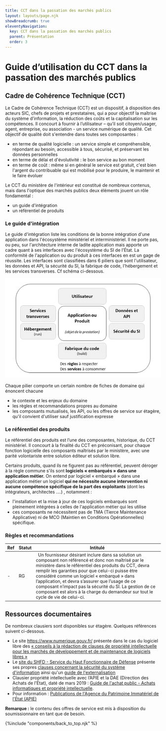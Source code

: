```yaml
---
title: CCT dans la passation des marchés publics
layout: layouts/page.njk
showBreadcrumb: true
eleventyNavigation:
  key: CCT dans la passation des marchés publics
  parent: Présentation
  order: 3
---
```



# Guide d’utilisation du CCT dans la passation des marchés publics

## <a name="CCT">Cadre de Cohérence Technique (CCT)</a>

Le Cadre de Cohérence Technique (CCT) est un dispositif, à disposition des acteurs SIC, chefs de projets et prestataires, qui a pour objectif la maîtrise du système d’information, la réduction des coûts et la capitalisation sur les compétences. Il concourt à fournir à l’utilisateur – qu’il soit citoyen/usager, agent, entreprise, ou association - un service numérique de qualité. Cet objectif de qualité doit s'entendre dans toutes ses composantes :

- en terme de qualité logicielle : un service simple et compréhensible, répondant au besoin, accessible à tous, sécurisé, et préservant les données personnelles
- en terme de délai et d'évolutivité : le bon service au bon moment
- en terme de coût : même si en général le service est gratuit, c'est bien l'argent du contribuable qui est mobilisé pour le produire, le maintenir et le faire évoluer

Le CCT du ministère de l'intérieur est constitué de nombreux contenus, mais dans l'optique des marchés publics deux éléments jouent un rôle fondamental :

- un guide d'intégration
- un référentiel de produits


### <a name="GI">Le guide d'intégration</a>

Le guide d'intégration liste les conditions de la bonne intégration d'une application dans l'écosystème ministériel et interministériel. Il ne porte pas, ou peu, sur l'architecture interne de ladite application mais apporte un cadre quant à ses interfaces avec l'écosystème du SI de l'État. La conformité de l'application ou du produit à ces interfaces en est un gage de réussite. Les interfaces sont classifiées dans 6 piliers que sont l'utilisateur, les données et API, la sécurité du SI, la fabrique de code, l'hébergement et les services transverses. Cf schéma ci-dessous.

![Rosace](../images/CommandePubliquesAutres.png)

Chaque pilier comporte un certain nombre de fiches de domaine qui énoncent chacune

- le contexte et les enjeux du domaine
- les règles et recommandations propres au domaine
- les composants mutualisés, les API, ou les offres de service sur étagère, qu'il convient d'utiliser sauf justification expresse

### <a name="Prod">Le référentiel des produits</a>

Le référentiel des produits est l’une des composantes, historique, du CCT ministériel. Il concourt à la finalité du CCT en préconisant, pour chaque fonction logicielle des composants maîtrisés par le ministère, avec une parité volontariste entre solution éditeur et solution libre.

Certains produits, quand ils ne figurent pas au référentiel, peuvent déroger à la règle commune s'ils sont **logiciels « embarqués » dans une application métier.** On entend par logiciel « embarqué » dans une application métier un logiciel **qui ne nécessite aucune intervention ni aucune compétence spécifique de la part des exploitants** (dont les intégrateurs, architectes ....) , notamment :

- l'installation et la mise à jour de ces logiciels embarqués sont pleinement intégrées à celles de l'application métier qui les utilise
- ces composants ne nécessitent pas de TMA (Tierce Maintenance Applicative) ni de MCO (Maintien en Conditions Opérationnelles) spécifique.

### <a name="Regl">Règles et recommandations</a>

|Ref|Statut|Intitulé|
|---|------|--------|
|-|RG|` `Un fournisseur désirant inclure dans sa solution un composant non référencé et donc non maîtrisé par le ministère dans le référentiel des produits du CCT, devra remplir les garanties pour que celui-ci puisse être considéré comme un logiciel « embarqué » dans l’application, et devra s’assurer que l’usage de ce composant n’impact pas la sécurité du SI. La gestion de ce composant est alors à la charge du demandeur sur tout le cycle de vie de celui-ci.|

## <a name="Doc">Ressources documentaires</a>

De nombreux clausiers sont disponibles sur étagère. Quelques références suivent ci-dessous.

- Le site <https://www.numerique.gouv.fr/> présente dans le cas du logiciel libre des [« conseils à la rédaction de clauses de propriété intellectuelle pour les marchés de développement et de maintenance de logiciels libres »](https://www.economie.gouv.fr/apie/actualites/conseils-redaction-clauses-propriete-intellectuelle)
- Le [site du SHFD - Service du Haut Fonctionnaire de Défense](http://ssi.minint.fr) présente ses propres [clauses concernant la sécurité du système d'information](http://ssi.minint.fr/index.php/clauses-de-securite-dans-les-marches) ainsi qu'un [guide de l'externalisation](http://ssi.minint.fr/files/referentiel_SSI/SSI_global/Guide_externalisation_V_1_0-1.pdf)
- Clausier propriété intellectuelle avec l’APIE et la DAE (Direction des Achats de l'État), daté de mars 2019 : [Guide de l'achat public - Achats informatiques et propriété intellectuelle](https://www.economie.gouv.fr/files/files/directions_services/dae/doc/Guide_PII_web.pdf).
- Pour information : [Publications de l'Agence du Patrimoine Immatériel de l'État (APIE)](https://www.economie.gouv.fr/apie/publications)

**Remarque :** le contenu des offres de service est mis à disposition du soumissionnaire en tant que de besoin.



{%include "components/back_to_top.njk" %}
